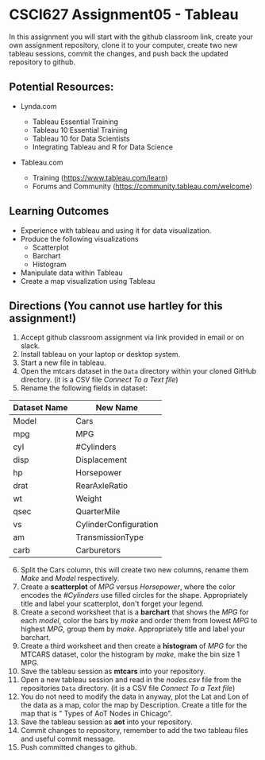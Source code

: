 # CSCI627 Assignment05 - Tableau
In this assignment you will start with the github classroom link, create your own assignment repository, clone it to your computer, create two new tableau sessions, commit the changes, and push back the updated repository to github.

## Potential Resources:

- Lynda.com
	- Tableau Essential Training
	- Tableau 10 Essential Training
	- Tableau 10 for Data Scientists
	- Integrating Tableau and R for Data Science

- Tableau.com
	- Training (https://www.tableau.com/learn)
	- Forums and Community (https://community.tableau.com/welcome)
	
## Learning Outcomes
- Experience with tableau and using it for data visualization.
- Produce the following visualizations
	- Scatterplot
	- Barchart
	- Histogram
- Manipulate data within Tableau
- Create a map visualization using Tableau

## Directions (You cannot use hartley for this assignment!)
1. Accept github classroom assignment via link provided in email or on slack.
2. Install tableau on your laptop or desktop system.
3. Start a new file in tableau.
4. Open the mtcars dataset in the `Data` directory within your cloned GitHub directory. (it is a CSV file *Connect To a Text file*)
5. Rename the following fields in dataset:

|Dataset Name|New Name|
|---|---|
| Model | Cars |
| mpg | MPG |
| cyl | #Cylinders |
| disp | Displacement |
| hp | Horsepower |
| drat | RearAxleRatio |
| wt | Weight |
| qsec | QuarterMile |
| vs | CylinderConfiguration |
| am | TransmissionType |
| carb | Carburetors |

6. Split the Cars column, this will create two new columns, rename them *Make* and *Model* respectively.
7. Create a **scatterplot** of *MPG* versus *Horsepower*, where the color encodes the *#Cylinders* use filled circles for the shape. Appropriately title and label your scatterplot, don't forget your legend.
8. Create a second worksheet that is a **barchart** that shows the *MPG* for each *model*, color the bars by *make* and order them from lowest *MPG* to highest *MPG*, group them by *make*. Appropriately title and label your barchart.
9. Create a third worksheet and then create a **histogram** of *MPG* for the MTCARS dataset, color the histogram by *make*, make the bin size 1 MPG.
10. Save the tableau session as **mtcars** into your repository.
11. Open a new tableau session and read in the *nodes.csv* file from the repositories `Data` directory. (it is a CSV file *Connect To a Text file*)
12. You do not need to modify the data in anyway, plot the Lat and Lon of the data as a map, color the map by Description. Create a title for the map that is "<the number of distinct node types> Types of AoT Nodes in Chicago".
13. Save the tableau session as **aot** into your repository.
14. Commit changes to repository, remember to add the two tableau files and useful commit message.
15. Push committed changes to github.

